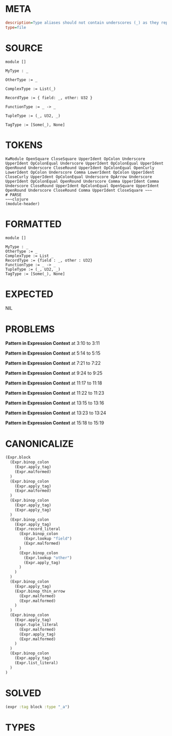 # META
~~~ini
description=Type aliases should not contain underscores (_) as they represent 'I don't care' types, which doesn't make sense when declaring a type.
type=file
~~~
# SOURCE
~~~roc
module []

MyType : _

OtherType := _

ComplexType := List(_)

RecordType := { field: _, other: U32 }

FunctionType := _ -> _

TupleType := (_, U32, _)

TagType := [Some(_), None]
~~~
# TOKENS
~~~text
KwModule OpenSquare CloseSquare UpperIdent OpColon Underscore UpperIdent OpColonEqual Underscore UpperIdent OpColonEqual UpperIdent OpenRound Underscore CloseRound UpperIdent OpColonEqual OpenCurly LowerIdent OpColon Underscore Comma LowerIdent OpColon UpperIdent CloseCurly UpperIdent OpColonEqual Underscore OpArrow Underscore UpperIdent OpColonEqual OpenRound Underscore Comma UpperIdent Comma Underscore CloseRound UpperIdent OpColonEqual OpenSquare UpperIdent OpenRound Underscore CloseRound Comma UpperIdent CloseSquare ~~~
# PARSE
~~~clojure
(module-header)
~~~
# FORMATTED
~~~roc
module []

MyType : _
OtherType := _
ComplexType := List _
RecordType := {field : _, other : U32}
FunctionType := _ -> _
TupleType := (_, U32, _)
TagType := [Some(_), None]
~~~
# EXPECTED
NIL
# PROBLEMS
**Pattern in Expression Context**
at 3:10 to 3:11

**Pattern in Expression Context**
at 5:14 to 5:15

**Pattern in Expression Context**
at 7:21 to 7:22

**Pattern in Expression Context**
at 9:24 to 9:25

**Pattern in Expression Context**
at 11:17 to 11:18

**Pattern in Expression Context**
at 11:22 to 11:23

**Pattern in Expression Context**
at 13:15 to 13:16

**Pattern in Expression Context**
at 13:23 to 13:24

**Pattern in Expression Context**
at 15:18 to 15:19

# CANONICALIZE
~~~clojure
(Expr.block
  (Expr.binop_colon
    (Expr.apply_tag)
    (Expr.malformed)
  )
  (Expr.binop_colon
    (Expr.apply_tag)
    (Expr.malformed)
  )
  (Expr.binop_colon
    (Expr.apply_tag)
    (Expr.apply_tag)
  )
  (Expr.binop_colon
    (Expr.apply_tag)
    (Expr.record_literal
      (Expr.binop_colon
        (Expr.lookup "field")
        (Expr.malformed)
      )
      (Expr.binop_colon
        (Expr.lookup "other")
        (Expr.apply_tag)
      )
    )
  )
  (Expr.binop_colon
    (Expr.apply_tag)
    (Expr.binop_thin_arrow
      (Expr.malformed)
      (Expr.malformed)
    )
  )
  (Expr.binop_colon
    (Expr.apply_tag)
    (Expr.tuple_literal
      (Expr.malformed)
      (Expr.apply_tag)
      (Expr.malformed)
    )
  )
  (Expr.binop_colon
    (Expr.apply_tag)
    (Expr.list_literal)
  )
)
~~~
# SOLVED
~~~clojure
(expr :tag block :type "_a")
~~~
# TYPES
~~~roc
~~~
